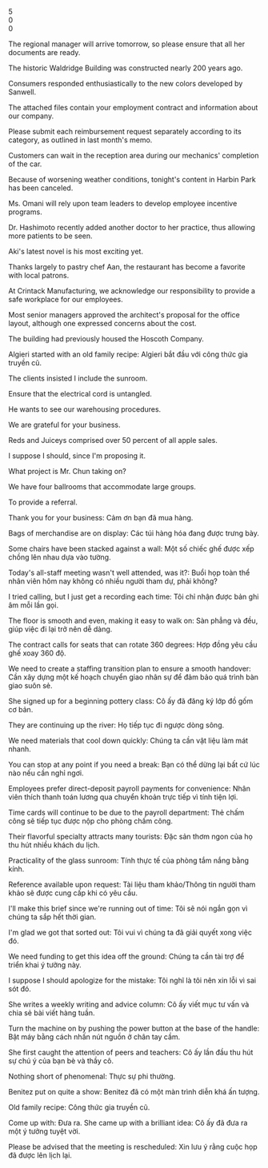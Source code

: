 5  
0  
0  

The regional manager will arrive tomorrow, so please ensure that all her documents are ready.  

The historic Waldridge Building was constructed nearly 200 years ago.  

Consumers responded enthusiastically to the new colors developed by Sanwell.  

The attached files contain your employment contract and information about our company.  

Please submit each reimbursement request separately according to its category, as outlined in last month's memo.  

Customers can wait in the reception area during our mechanics' completion of the car.  

Because of worsening weather conditions, tonight's content in Harbin Park has been canceled.  

Ms. Omani will rely upon team leaders to develop employee incentive programs.  

Dr. Hashimoto recently added another doctor to her practice, thus allowing more patients to be seen.  

Aki's latest novel is his most exciting yet.  

Thanks largely to pastry chef Aan, the restaurant has become a favorite with local patrons.  

At Crintack Manufacturing, we acknowledge our responsibility to provide a safe workplace for our employees.  

Most senior managers approved the architect's proposal for the office layout, although one expressed concerns about the cost.  

The building had previously housed the Hoscoth Company.  

Algieri started with an old family recipe: Algieri bắt đầu với công thức gia truyền cũ.  

The clients insisted I include the sunroom.  

Ensure that the electrical cord is untangled.  

He wants to see our warehousing procedures.  

We are grateful for your business.  

Reds and Juiceys comprised over 50 percent of all apple sales.  

I suppose I should, since I'm proposing it.  

What project is Mr. Chun taking on?  

We have four ballrooms that accommodate large groups.  

To provide a referral.  

Thank you for your business: Cảm ơn bạn đã mua hàng.  

Bags of merchandise are on display: Các túi hàng hóa đang được trưng bày.  

Some chairs have been stacked against a wall: Một số chiếc ghế được xếp chồng lên nhau dựa vào tường.  

Today's all-staff meeting wasn't well attended, was it?: Buổi họp toàn thể nhân viên hôm nay không có nhiều người tham dự, phải không?  

I tried calling, but I just get a recording each time: Tôi chỉ nhận được bản ghi âm mỗi lần gọi.  

The floor is smooth and even, making it easy to walk on: Sàn phẳng và đều, giúp việc đi lại trở nên dễ dàng.  

The contract calls for seats that can rotate 360 degrees: Hợp đồng yêu cầu ghế xoay 360 độ.  

We need to create a staffing transition plan to ensure a smooth handover: Cần xây dựng một kế hoạch chuyển giao nhân sự để đảm bảo quá trình bàn giao suôn sẻ.  

She signed up for a beginning pottery class: Cô ấy đã đăng ký lớp đồ gốm cơ bản.  

They are continuing up the river: Họ tiếp tục đi ngược dòng sông.  

We need materials that cool down quickly: Chúng ta cần vật liệu làm mát nhanh.  

You can stop at any point if you need a break: Bạn có thể dừng lại bất cứ lúc nào nếu cần nghỉ ngơi.  

Employees prefer direct-deposit payroll payments for convenience: Nhân viên thích thanh toán lương qua chuyển khoản trực tiếp vì tính tiện lợi.  

Time cards will continue to be due to the payroll department: Thẻ chấm công sẽ tiếp tục được nộp cho phòng chấm công.  

Their flavorful specialty attracts many tourists: Đặc sản thơm ngon của họ thu hút nhiều khách du lịch.  

Practicality of the glass sunroom: Tính thực tế của phòng tắm nắng bằng kính.  

Reference available upon request: Tài liệu tham khảo/Thông tin người tham khảo sẽ được cung cấp khi có yêu cầu.  

I'll make this brief since we're running out of time: Tôi sẽ nói ngắn gọn vì chúng ta sắp hết thời gian.  

I'm glad we got that sorted out: Tôi vui vì chúng ta đã giải quyết xong việc đó.  

We need funding to get this idea off the ground: Chúng ta cần tài trợ để triển khai ý tưởng này.  

I suppose I should apologize for the mistake: Tôi nghĩ là tôi nên xin lỗi vì sai sót đó.  

She writes a weekly writing and advice column: Cô ấy viết mục tư vấn và chia sẻ bài viết hàng tuần.  

Turn the machine on by pushing the power button at the base of the handle: Bật máy bằng cách nhấn nút nguồn ở chân tay cầm.  

She first caught the attention of peers and teachers: Cô ấy lần đầu thu hút sự chú ý của bạn bè và thầy cô.  

Nothing short of phenomenal: Thực sự phi thường.  

Benitez put on quite a show: Benitez đã có một màn trình diễn khá ấn tượng.  

Old family recipe: Công thức gia truyền cũ.  

Come up with: Đưa ra. She came up with a brilliant idea: Cô ấy đã đưa ra một ý tưởng tuyệt vời.  

Please be advised that the meeting is rescheduled: Xin lưu ý rằng cuộc họp đã được lên lịch lại.
